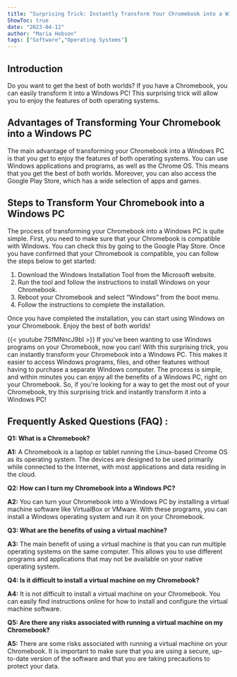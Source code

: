 ```yaml
---
title: "Surprising Trick: Instantly Transform Your Chromebook into a Windows PC!"
ShowToc: true 
date: "2023-04-12"
author: "Maria Hobson" 
tags: ["Software","Operating Systems"]
---
```

## Introduction
Do you want to get the best of both worlds? If you have a Chromebook, you can easily transform it into a Windows PC! This surprising trick will allow you to enjoy the features of both operating systems.

## Advantages of Transforming Your Chromebook into a Windows PC
The main advantage of transforming your Chromebook into a Windows PC is that you get to enjoy the features of both operating systems. You can use Windows applications and programs, as well as the Chrome OS. This means that you get the best of both worlds. Moreover, you can also access the Google Play Store, which has a wide selection of apps and games.

## Steps to Transform Your Chromebook into a Windows PC
The process of transforming your Chromebook into a Windows PC is quite simple. First, you need to make sure that your Chromebook is compatible with Windows. You can check this by going to the Google Play Store. Once you have confirmed that your Chromebook is compatible, you can follow the steps below to get started:

1. Download the Windows Installation Tool from the Microsoft website.
2. Run the tool and follow the instructions to install Windows on your Chromebook.
3. Reboot your Chromebook and select “Windows” from the boot menu.
4. Follow the instructions to complete the installation.

Once you have completed the installation, you can start using Windows on your Chromebook. Enjoy the best of both worlds!

{{< youtube 7SfMNncJ9bI >}} 
If you've been wanting to use Windows programs on your Chromebook, now you can! With this surprising trick, you can instantly transform your Chromebook into a Windows PC. This makes it easier to access Windows programs, files, and other features without having to purchase a separate Windows computer. The process is simple, and within minutes you can enjoy all the benefits of a Windows PC, right on your Chromebook. So, if you're looking for a way to get the most out of your Chromebook, try this surprising trick and instantly transform it into a Windows PC!

## Frequently Asked Questions (FAQ) :
**Q1: What is a Chromebook?**

**A1:** A Chromebook is a laptop or tablet running the Linux-based Chrome OS as its operating system. The devices are designed to be used primarily while connected to the Internet, with most applications and data residing in the cloud.

**Q2: How can I turn my Chromebook into a Windows PC?**

**A2:** You can turn your Chromebook into a Windows PC by installing a virtual machine software like VirtualBox or VMware. With these programs, you can install a Windows operating system and run it on your Chromebook.

**Q3: What are the benefits of using a virtual machine?**

**A3:** The main benefit of using a virtual machine is that you can run multiple operating systems on the same computer. This allows you to use different programs and applications that may not be available on your native operating system.

**Q4: Is it difficult to install a virtual machine on my Chromebook?**

**A4:** It is not difficult to install a virtual machine on your Chromebook. You can easily find instructions online for how to install and configure the virtual machine software.

**Q5: Are there any risks associated with running a virtual machine on my Chromebook?**

**A5:** There are some risks associated with running a virtual machine on your Chromebook. It is important to make sure that you are using a secure, up-to-date version of the software and that you are taking precautions to protect your data.





